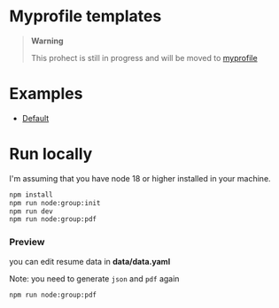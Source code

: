 Myprofile templates
===================
> **Warning**
> 
> This prohect is still in progress and will be moved to [myprofile](https://github.com/shield-wall/myprofile)

# Examples
 - [Default](./data/examples/default.pdf)

# Run locally
I'm assuming that you have node 18 or higher installed in your machine.

```bash
npm install
npm run node:group:init
npm run dev
npm run node:group:pdf
```

### Preview

you can edit resume data in **data/data.yaml**

Note: you need to generate `json` and `pdf` again

```bash
npm run node:group:pdf
```
